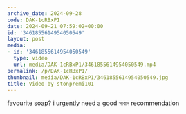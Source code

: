 ```yaml
---
archive_date: 2024-09-28
code: DAK-1cRBxP1
date: 2024-09-21 07:59:02+00:00
id: '3461855614954050549'
layout: post
media:
- id: '3461855614954050549'
  type: video
  url: media/DAK-1cRBxP1/3461855614954050549.mp4
permalink: /p/DAK-1cRBxP1/
thumbnail: media/DAK-1cRBxP1/3461855614954050549.jpg
title: Video by stonpremi101
---
```


favourite soap? i urgently need a good সাবান recommendation